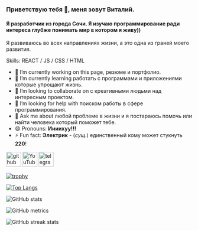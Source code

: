 ### Приветствую тебя 👋, меня зовут Виталий.

#### Я разработчик из города Сочи. Я изучаю программирование ради интереса глубже понимать мир в котором я живу))
Я развиваюсь во всех направлениях жизни, а это одна из граней моего развития.

Skills:  REACT / JS / CSS / HTML

- 🔭 I’m currently working on this page, резюме и портфолио. 
- 🌱 I’m currently learning работать с программами и приложениями которые упрощают жизнь. 
- 👯 I’m looking to collaborate on с креативными людьми над интересным проектом. 
- 🤔 I’m looking for help with поиском работы в сфере программирования. 
- 💬 Ask me about любой проблеме в жизни и я постараюсь помочь или найти человека который поможет тебе. 
- 😄 Pronouns: **Иииихуу!!!** 
- ⚡ Fun fact: **Электрик** - (*сущ*.) единственный кому может стукнуть **220**! 


[<img src='https://cdn.jsdelivr.net/npm/simple-icons@3.0.1/icons/github.svg' alt='github' height='40'>](https://github.com/Vitaliy375)  [<img src='https://cdn.jsdelivr.net/npm/simple-icons@3.0.1/icons/youtube.svg' alt='YouTube' height='40'>](https://www.youtube.com/channel/https://www.youtube.com/channel/UCQfj3iEz7d93tdi11KgFhuQ)  [<img src='https://cdn.jsdelivr.net/npm/simple-icons@3.0.1/icons/telegram.svg' alt='telegram' height='40'>](https://t.me/Vitaliy375)  

[![trophy](https://github-profile-trophy.vercel.app/?username=Vitaliy375)](https://github.com/ryo-ma/github-profile-trophy)

[![Top Langs](https://github-readme-stats.vercel.app/api/top-langs/?username=Vitaliy375)](https://github.com/anuraghazra/github-readme-stats)

![GitHub stats](https://github-readme-stats.vercel.app/api?username=Vitaliy375&show_icons=true)  

![GitHub metrics](https://metrics.lecoq.io/Vitaliy375)  

![GitHub streak stats](https://streak-stats.demolab.com/?user=Vitaliy375)  











